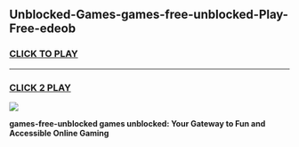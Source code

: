 
## Unblocked-Games-games-free-unblocked-Play-Free-edeob
<h3>
<a href="https://premium76.site?title=games-free-unblocked&ref=12A">CLICK TO PLAY</a></h3>
<hr>

<h3>
<a href="https://premium76.site?title=games-free-unblocked&ref=12A">CLICK 2 PLAY</a>
  
</h3>

<a href="https://premium76.site?title=games-free-unblocked&ref=12A"><img src="https://clearcache.store/games.png"></a>


**games-free-unblocked games unblocked: Your Gateway to Fun and Accessible Online Gaming**

